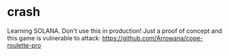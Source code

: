# crash
Learning SOLANA. Don't use this in production! Just a proof of concept and this game is vulnerable to attack: https://github.com/Arrowana/cope-roulette-pro
